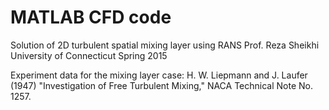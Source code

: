 # MATLAB CFD code
Solution of 2D turbulent spatial mixing layer using RANS
Prof. Reza Sheikhi
University of Connecticut
Spring 2015

Experiment data for the mixing layer case:
H. W. Liepmann and J. Laufer (1947) "Investigation of Free Turbulent
Mixing," NACA Technical Note No. 1257.
